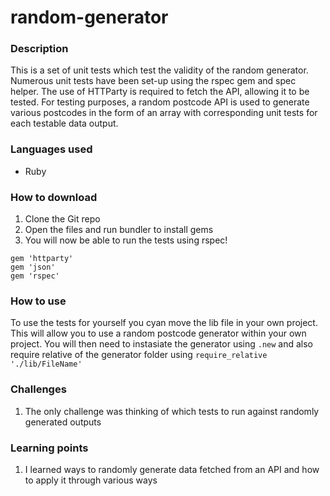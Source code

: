 # random-generator

### Description
This is a set of unit tests which test the validity of the random generator. Numerous unit tests have been set-up using the rspec gem and spec helper. The use of HTTParty is required to fetch the API, allowing it to be tested. For testing purposes, a random postcode API is used to generate various postcodes in the form of an array with corresponding unit tests for each testable data output.

### Languages used
* Ruby

### How to download
1. Clone the Git repo
2. Open the files and run bundler to install gems
3. You will now be able to run the tests using rspec!

``` 
gem 'httparty'
gem 'json'
gem 'rspec'
```

### How to use
To use the tests for yourself you cyan move the lib file in your own project. This will allow you to use a random postcode generator within your own project. You will then need to instasiate the generator using ```.new``` and also require relative of the generator folder using ```require_relative './lib/FileName'```

### Challenges 
1. The only challenge was thinking of which tests to run against randomly generated outputs

### Learning points
1. I learned ways to randomly generate data fetched from an API and how to apply it through various ways
